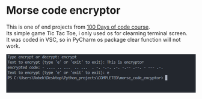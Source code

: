 # <h1>Morse code encryptor</h1>  
This is one of end projects from [100 Days of code course](https://www.udemy.com/course/100-days-of-code/).  
Its simple game Tic Tac Toe, i only used os for clearning terminal screen.  
It was coded in VSC, so in PyCharm os package clear function will not work.
  
![Screenshot of program running](https://github.com/NiebianskoLicy/morse_code_encyptor/blob/main/Morse_code_img.png)
